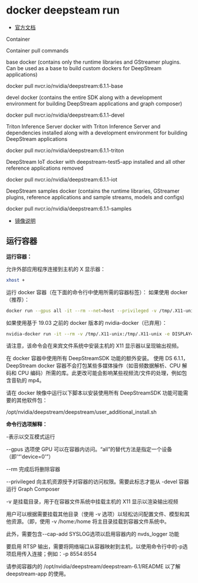 

# docker deepsteam run

- [官方文档](https://docs.nvidia.com/metropolis/deepstream/dev-guide/text/DS_docker_containers.html)

Container

Container pull commands

base docker (contains only the runtime libraries and GStreamer plugins. Can be used as a base to build custom dockers for DeepStream applications)

docker pull nvcr.io/nvidia/deepstream:6.1.1-base

devel docker (contains the entire SDK along with a development environment for building DeepStream applications and graph composer)

docker pull nvcr.io/nvidia/deepstream:6.1.1-devel

Triton Inference Server docker with Triton Inference Server and dependencies installed along with a development environment for building DeepStream applications

docker pull nvcr.io/nvidia/deepstream:6.1.1-triton

DeepStream IoT docker with deepstream-test5-app installed and all other reference applications removed

docker pull nvcr.io/nvidia/deepstream:6.1.1-iot

DeepStream samples docker (contains the runtime libraries, GStreamer plugins, reference applications and sample streams, models and configs)

docker pull nvcr.io/nvidia/deepstream:6.1.1-samples





- [镜像说明](https://catalog.ngc.nvidia.com/orgs/nvidia/containers/deepstream)



## 运行容器
**运行容器：**

允许外部应用程序连接到主机的 X 显示器：
```sh
xhost +
```
运行 docker 容器（在下面的命令行中使用所需的容器标签）：
如果使用 docker（推荐）：
```sh
docker run --gpus all -it --rm --net=host --privileged -v /tmp/.X11-unix:/tmp/.X11-unix -e DISPLAY=$DISPLAY -w /opt/nvidia/deepstream/deepstream-6.1 nvcr.io/nvidia/deepstream:6.1.1-devel
```
如果使用基于 19.03 之前的 docker 版本的 nvidia-docker（已弃用）：
```sh
nvidia-docker run -it --rm -v /tmp/.X11-unix:/tmp/.X11-unix -e DISPLAY=$DISPLAY -w /opt/nvidia/deepstream/deepstream-6.1  nvcr.io/nvidia/deepstream:6.1.1-devel
```
请注意，该命令会在来宾文件系统中安装主机的 X11 显示器以呈现输出视频。

在 docker 容器中使用所有 DeepStreamSDK 功能的额外安装。
使用 DS 6.1.1，DeepStream docker 容器不会打包某些多媒体操作（如音频数据解析、CPU 解码和 CPU 编码）所需的库。此更改可能会影响某些视频流/文件的处理，例如包含音轨的 mp4。

请在 docker 映像中运行以下脚本以安装使用所有 DeepStreamSDK 功能可能需要的其他软件包：

/opt/nvidia/deepstream/deepstream/user_additional_install.sh


**命令行选项解释：**

-表示以交互模式运行

--gpus 选项使 GPU 可以在容器内访问。“all”的替代方法是指定一个设备（即'“'device=0'”）

--rm 完成后将删除容器

--privileged 向主机资源授予对容器的访问权限。需要此标志才能从 -devel 容器运行 Graph Composer

-v 是挂载目录，用于在容器文件系统中挂载主机的 X11 显示以渲染输出视频

用户可以根据需要挂载其他目录（使用 -v 选项）以轻松访问配置文件、模型和其他资源。（即，使用 -v /home:/home 将主目录挂载到容器文件系统中。

此外，需要包含--cap-add SYSLOG选项以启用容器内的 nvds_logger 功能

要启用 RTSP 输出，需要将网络端口从容器映射到主机，以使用命令行中的-p选项启用传入连接；例如：-p 8554:8554

请参阅容器内的 /opt/nvidia/deepstream/deepstream-6.1/README 以了解 deepstream-app 的使用。

